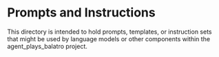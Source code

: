 # Prompts and Instructions

This directory is intended to hold prompts, templates, or instruction sets
that might be used by language models or other components within the
agent_plays_balatro project.
